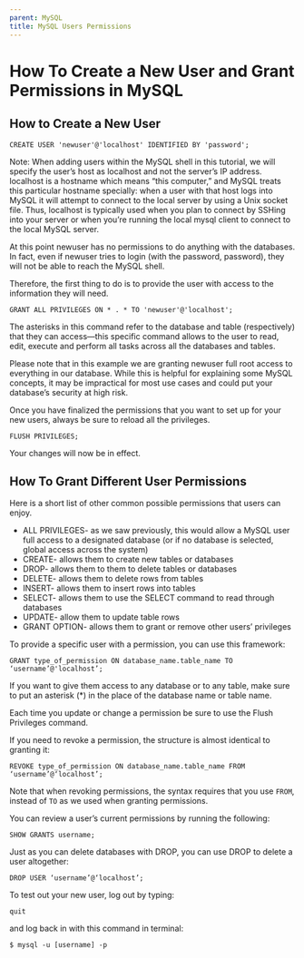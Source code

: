 ```yaml
---
parent: MySQL
title: MySQL Users Permissions
---
```


# How To Create a New User and Grant Permissions in MySQL

## How to Create a New User

```mysql
CREATE USER 'newuser'@'localhost' IDENTIFIED BY 'password';
```

Note: When adding users within the MySQL shell in this tutorial, we will specify the user’s host as localhost and not the server’s IP address. localhost is a hostname which means “this computer,” and MySQL treats this particular hostname specially: when a user with that host logs into MySQL it will attempt to connect to the local server by using a Unix socket file. Thus, localhost is typically used when you plan to connect by SSHing into your server or when you’re running the local mysql client to connect to the local MySQL server.

At this point newuser has no permissions to do anything with the databases. In fact, even if newuser tries to login (with the password, password), they will not be able to reach the MySQL shell.

Therefore, the first thing to do is to provide the user with access to the information they will need.

```mysql
GRANT ALL PRIVILEGES ON * . * TO 'newuser'@'localhost';
```

The asterisks in this command refer to the database and table (respectively) that they can access—this specific command allows to the user to read, edit, execute and perform all tasks across all the databases and tables.

Please note that in this example we are granting newuser full root access to everything in our database. While this is helpful for explaining some MySQL concepts, it may be impractical for most use cases and could put your database’s security at high risk.

Once you have finalized the permissions that you want to set up for your new users, always be sure to reload all the privileges.

```mysql
FLUSH PRIVILEGES;
```

Your changes will now be in effect.

## How To Grant Different User Permissions

Here is a short list of other common possible permissions that users can enjoy.

* ALL PRIVILEGES- as we saw previously, this would allow a MySQL user full access to a designated database (or if no database is selected, global access across the system)
* CREATE- allows them to create new tables or databases
* DROP- allows them to them to delete tables or databases
* DELETE- allows them to delete rows from tables
* INSERT- allows them to insert rows into tables
* SELECT- allows them to use the SELECT command to read through databases
* UPDATE- allow them to update table rows
* GRANT OPTION- allows them to grant or remove other users’ privileges

To provide a specific user with a permission, you can use this framework:

```mysql
GRANT type_of_permission ON database_name.table_name TO ‘username’@'localhost’;
```

If you want to give them access to any database or to any table, make sure to put an asterisk (*) in the place of the database name or table name.

Each time you update or change a permission be sure to use the Flush Privileges command.

If you need to revoke a permission, the structure is almost identical to granting it:

```mysql
REVOKE type_of_permission ON database_name.table_name FROM ‘username’@‘localhost’;
```

Note that when revoking permissions, the syntax requires that you use `FROM`, instead of `TO` as we used when granting permissions.

You can review a user’s current permissions by running the following:

```mysql
SHOW GRANTS username;
```

Just as you can delete databases with DROP, you can use DROP to delete a user altogether:

```mysql
DROP USER ‘username’@‘localhost’;
```

To test out your new user, log out by typing:

```mysql
quit
```

and log back in with this command in terminal:

```terminal
$ mysql -u [username] -p
```




